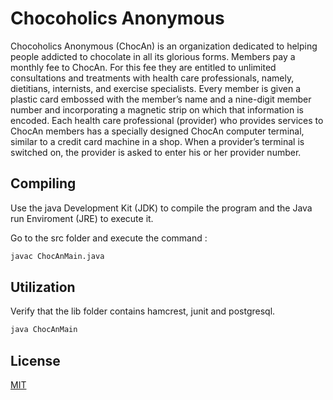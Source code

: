 # Chocoholics Anonymous

Chocoholics Anonymous (ChocAn) is an organization dedicated to helping people addicted to chocolate in all its glorious forms. Members pay a monthly fee to ChocAn. For this fee they are entitled to unlimited consultations and treatments with health care professionals, namely, dietitians, internists, and exercise specialists. Every member is given a plastic card embossed with the member’s name and a nine-digit member number and incorporating a magnetic strip on which that information is encoded. Each health care professional (provider) who provides services to ChocAn members has a specially designed ChocAn computer terminal, similar to a credit card machine in a shop. When a provider’s terminal is switched on, the provider is asked to enter his or her provider number.

## Compiling

Use the java Development Kit (JDK) to compile the program and the Java run Enviroment (JRE) to execute it.

Go to the src folder and execute the command :

```bash
javac ChocAnMain.java
```

## Utilization

Verify that the lib folder contains hamcrest, junit and postgresql.

```bash
java ChocAnMain
```

## License
[MIT](https://choosealicense.com/licenses/mit/)
